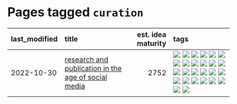 # Pages tagged `curation`

|last_modified|title|est. idea maturity|tags
|:---|:---|---:|:---|
|2022-10-30|[research and publication in the age of social media](../research-and-social.md)|2752|[![](https://img.shields.io/badge/tag-arxiv-37db7)](../tags/arxiv.md) [![](https://img.shields.io/badge/tag-citation-fae99e)](../tags/citation.md) [![](https://img.shields.io/badge/tag-corrections-67053)](../tags/corrections.md) [![](https://img.shields.io/badge/tag-credit-fdf6a0)](../tags/credit.md) [![](https://img.shields.io/badge/tag-curation-288446)](../tags/curation.md) [![](https://img.shields.io/badge/tag-discoverability-cd61a2)](../tags/discoverability.md) [![](https://img.shields.io/badge/tag-discussion-274569)](../tags/discussion.md) [![](https://img.shields.io/badge/tag-feed-95c41e)](../tags/feed.md) [![](https://img.shields.io/badge/tag-git-35d2ce)](../tags/git.md) [![](https://img.shields.io/badge/tag-git-35d2ce)](../tags/git.md) [![](https://img.shields.io/badge/tag-historyofscience-6a13a1)](../tags/historyofscience.md) [![](https://img.shields.io/badge/tag-mastodon-7fafe1)](../tags/mastodon.md) [![](https://img.shields.io/badge/tag-openreview-7385b0)](../tags/openreview.md) [![](https://img.shields.io/badge/tag-paperswithcode-539c8)](../tags/paperswithcode.md) [![](https://img.shields.io/badge/tag-platform-b61d4d)](../tags/platform.md) [![](https://img.shields.io/badge/tag-publication-e168be)](../tags/publication.md) [![](https://img.shields.io/badge/tag-reproducibility-b4bfb)](../tags/reproducibility.md) [![](https://img.shields.io/badge/tag-research-1fc7b)](../tags/research.md) [![](https://img.shields.io/badge/tag-retractions-17673)](../tags/retractions.md) [![](https://img.shields.io/badge/tag-search-a7221f)](../tags/search.md) [![](https://img.shields.io/badge/tag-socialmedia-b0d845)](../tags/socialmedia.md) [![](https://img.shields.io/badge/tag-stackoverflow-6ee5de)](../tags/stackoverflow.md) [![](https://img.shields.io/badge/tag-subscription-48b79f)](../tags/subscription.md) [![](https://img.shields.io/badge/tag-transparency-3c3258)](../tags/transparency.md) [![](https://img.shields.io/badge/tag-twitter-5aa8d1)](../tags/twitter.md) [![](https://img.shields.io/badge/tag-validation-c34d1)](../tags/validation.md)|
